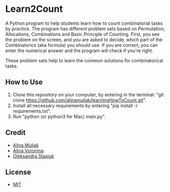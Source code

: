 # Learn2Count
A Python program to help students learn how to count combinatorial tasks by practice.
The program has different problem sets based on Permutation, Allocations, Combinations and Basic Principle of Counting.
First, you see the problem on the screen, and you are asked to decide, which part of the Combinatorics (aka formula) you should use.
If you are correct, you can enter the numerical answer and the program will check if you're right.

These problem sets help to learn the common solutions for combinatorical tasks.

## How to Use
1. Clone this repository on your computer, by entering in the terminal:
"git clone https://github.com/alinamuliak/learningHowToCount.git".
2. Install all necessary requirements by entering "pip install -r requirements.txt".
3. Run "python (or python3 for Mac) main.py".

## Credit
- [Alina Muliak](https://github.com/alinamuliak)
- [Alina Voronina](https://github.com/linvieson)
- [Oleksandra Stasiuk](https://github.com/oleksadobush)

## License
- [MIT](https://github.com/alinamuliak/learningHowToCount/blob/main/LICENSE)

